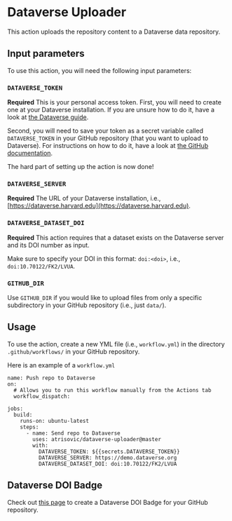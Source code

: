 # Dataverse Uploader

This action uploads the repository content to a Dataverse data repository.

## Input parameters

To use this action, you will need the following input parameters:

### `DATAVERSE_TOKEN` 

**Required** This is your personal access token. First, you will need to create one at your Dataverse installation. If you are unsure how to do it, have a look at [the Dataverse guide](https://guides.dataverse.org/en/latest/user/account.html#how-to-create-your-api-token).

Second, you will need to save your token as a secret variable called `DATAVERSE_TOKEN` in your GitHub repository (that you want to upload to Dataverse). For instructions on how to do it, have a look at [the GitHub documentation](https://docs.github.com/en/actions/security-guides/encrypted-secrets#creating-encrypted-secrets-for-a-repository).

The hard part of setting up the action is now done!

### `DATAVERSE_SERVER`

**Required** The URL of your Dataverse installation, i.e., [https://dataverse.harvard.edu](https://dataverse.harvard.edu).

### `DATAVERSE_DATASET_DOI`

**Required** This action requires that a dataset exists on the Dataverse server and its DOI number as input.

Make sure to specify your DOI in this format: `doi:<doi>`, i.e., `doi:10.70122/FK2/LVUA`.

### `GITHUB_DIR`

Use `GITHUB_DIR` if you would like to upload files from only a specific subdirectory in your GitHub repository (i.e., just `data/`).

## Usage

To use the action, create a new YML file (i.e., `workflow.yml`) in the directory `.github/workflows/` in your GitHub repository.

Here is an example of a `workflow.yml`

```
name: Push repo to Dataverse
on:
  # Allows you to run this workflow manually from the Actions tab
  workflow_dispatch:

jobs:
  build:
    runs-on: ubuntu-latest
    steps:
      - name: Send repo to Dataverse 
        uses: atrisovic/dataverse-uploader@master
        with:
          DATAVERSE_TOKEN: ${{secrets.DATAVERSE_TOKEN}}
          DATAVERSE_SERVER: https://demo.dataverse.org
          DATAVERSE_DATASET_DOI: doi:10.70122/FK2/LVUA
```

## Dataverse DOI Badge

Check out [this page](https://atrisovic.github.io/dataverse-badge/) to create a Dataverse DOI Badge for your GitHub repository.

